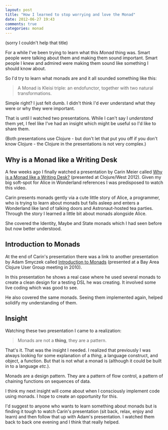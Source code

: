 ```yaml
---
layout: post
title: "How I learned to stop worrying and love the Monad"
date: 2012-06-27 19:43
comments: true
categories: monad
---
```


(sorry I couldn't help that title)

For a while I've been trying to learn what this *Monad* thing was. Smart
people were talking about them and making them sound important. Smart people I
knew and admired were making them sound like something I should know about.

So I'd try to learn what monads are and it all sounded something like this:

> A Monad is Kleisi triple: an endofunctor, together with two natural
> transformations.

Simple right? I just felt dumb. I didn't think I'd ever understand what they
were or why they were important.

That is until I watched two presentations. While I can't say I *understand*
them yet, I feel like I've had an insight which might be useful so I'd like to
share them.

(Both presentations use Clojure - but don't let that put you off if you don't
know Clojure - the Clojure in the presentations is not very complex.)

## Why is a Monad like a Writing Desk

A few weeks ago I finally watched a presentation by Carin Meier called 
[Why is a Monad like a Writing Desk?][infoq] (presented at Clojure/West 2012). 
Given my big soft-spot for Alice in Wonderland references I was predisposed 
to watch this video. 

Carin presents monads gently via a cute little story of Alice, a programmer,
who is trying to learn about monads but falls asleep and enters a Wonderland
like land of talking doors and Astronaut-hosted tea parties. Through the story
I learned a little bit about monads alongside Alice.

She covered the Identity, Maybe and State monads which I had seen before but
now better understood. 

## Introduction to Monads

At the end of Carin's presentation there was a link to another presentation by
Adam Smyczek called [Introduction to Monads][intro] (presented at a Bay Area
Clojure User Group meeting in 2010).

In this presentation he shows a real case where he used several monads to
create a clean design for a testing DSL he was creating. It involved some live
coding which was good to see.

He also covered the same monads. Seeing them implemented again, helped
solidify my understanding of them.

## Insight

Watching these two presentation I came to a realization:

> Monads are not a **thing**, they are a pattern.

That's it. That was the insight I needed. I realized that previously I was
always looking for some explanation of a *thing*, a language construct, and
object, a function. But that is not what a monad is (although it could be
built in to a language *etc.*). 

Monads are a design pattern. They are a pattern
of flow control, a pattern of chaining functions on sequences of data.

I think my next insight will come about when I consciously implement code
using monads. I hope to create an opportunity for this.

I'd suggest to anyone who wants to learn something about monads but is finding
it tough to watch Carin's presentation (sit back, relax, enjoy and learn) and
then follow that up with Adam's presentation.  I watched them back to back one
evening and I think that really helped.


[infoq]: http://www.infoq.com/presentations/Why-is-a-Monad-Like-a-Writing-Desk
[intro]: http://www.youtube.com/watch?v=ObR3qi4Guys


